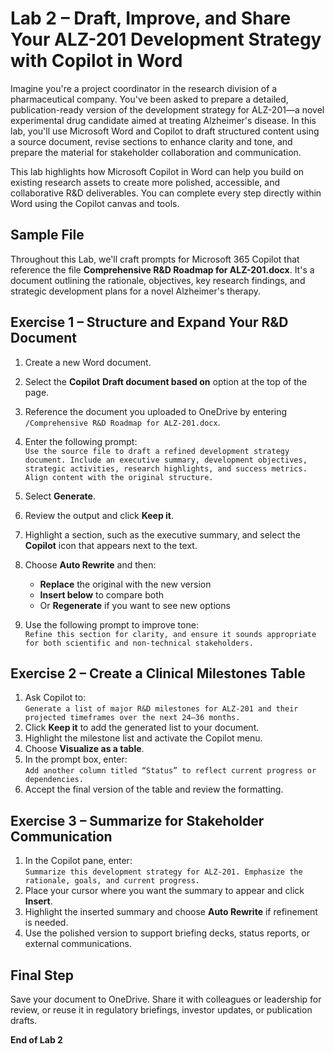 # Lab 2 – Draft, Improve, and Share Your ALZ-201 Development Strategy with Copilot in Word

Imagine you're a project coordinator in the research division of a pharmaceutical company. You've been asked to prepare a detailed, publication-ready version of the development strategy for ALZ-201—a novel experimental drug candidate aimed at treating Alzheimer's disease. In this lab, you'll use Microsoft Word and Copilot to draft structured content using a source document, revise sections to enhance clarity and tone, and prepare the material for stakeholder collaboration and communication.

This lab highlights how Microsoft Copilot in Word can help you build on existing research assets to create more polished, accessible, and collaborative R&D deliverables. You can complete every step directly within Word using the Copilot canvas and tools.

## Sample File

Throughout this Lab, we'll craft prompts for Microsoft 365 Copilot that reference the file **Comprehensive R&D Roadmap for ALZ-201.docx**. It's a document outlining the rationale, objectives, key research findings, and strategic development plans for a novel Alzheimer's therapy.

## Exercise 1 – Structure and Expand Your R&D Document

1. Create a new Word document.
2. Select the **Copilot** **Draft document based on** option at the top of the page.
3. Reference the document you uploaded to OneDrive by entering `/Comprehensive R&D Roadmap for ALZ-201.docx`.
4. Enter the following prompt:  
   `Use the source file to draft a refined development strategy document. Include an executive summary, development objectives, strategic activities, research highlights, and success metrics. Align content with the original structure.`

5. Select **Generate**.
6. Review the output and click **Keep it**.
7. Highlight a section, such as the executive summary, and select the **Copilot** icon that appears next to the text.
8. Choose **Auto Rewrite** and then:
   - **Replace** the original with the new version
   - **Insert below** to compare both
   - Or **Regenerate** if you want to see new options
9. Use the following prompt to improve tone:  
   `Refine this section for clarity, and ensure it sounds appropriate for both scientific and non-technical stakeholders.`

## Exercise 2 – Create a Clinical Milestones Table

1. Ask Copilot to:  
   `Generate a list of major R&D milestones for ALZ-201 and their projected timeframes over the next 24–36 months.`
2. Click **Keep it** to add the generated list to your document.
3. Highlight the milestone list and activate the Copilot menu.
4. Choose **Visualize as a table**.
5. In the prompt box, enter:  
   `Add another column titled “Status” to reflect current progress or dependencies.`
6. Accept the final version of the table and review the formatting.

## Exercise 3 – Summarize for Stakeholder Communication

1. In the Copilot pane, enter:  
   `Summarize this development strategy for ALZ-201. Emphasize the rationale, goals, and current progress.`
2. Place your cursor where you want the summary to appear and click **Insert**.
3. Highlight the inserted summary and choose **Auto Rewrite** if refinement is needed.
4. Use the polished version to support briefing decks, status reports, or external communications.

## Final Step

Save your document to OneDrive. Share it with colleagues or leadership for review, or reuse it in regulatory briefings, investor updates, or publication drafts.

**End of Lab 2**
